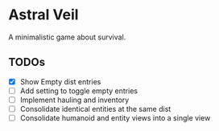 # Astral Veil

A minimalistic game about survival.

## TODOs

- [x] Show Empty dist entries
- [ ] Add setting to toggle empty entries
- [ ] Implement hauling and inventory
- [ ] Consolidate identical entities at the same dist
- [ ] Consolidate humanoid and entity views into a single view
